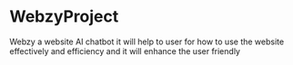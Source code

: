 # WebzyProject
Webzy a website AI chatbot it will help to user for how to use the website effectively and efficiency and it will enhance the user friendly 

